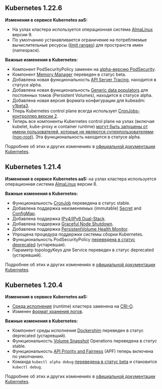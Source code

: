 ## Kubernetes 1.22.6 <a id="v1-22-6"></a>

**Изменения в сервисе Kubernetes aaS:**

-   На узлах кластера используется операционная система [AlmaLinux](https://wiki.almalinux.org) версии 9.
-   По умолчанию устанавливается ограничение на потребляемые вычислительные ресурсы ([limit ranges](https://kubernetes.io/docs/concepts/policy/limit-range/)) для пространств имен (namespace).

**Важные изменения в Kubernetes:**

-   Компонент PodSecurityPolicy заменен на [alpha-версию PodSecurity](https://github.com/kubernetes/enhancements/issues/2579).
-   Компонент [Memory Manager](https://github.com/kubernetes/enhancements/issues/1769) переведен в статус beta.
-   Добавлена новая функциональность [API Server Tracing](https://github.com/kubernetes/enhancements/issues/647), находится в статусе alpha.
-   Добавлена новая функциональность [Generic data populators](https://github.com/kubernetes/enhancements/issues/1495) для постоянных томов (Persistent Volumes), находится в статусе alpha.
-   Добавлена новая версия формата конфигурации для kubeadm: [v1beta3](https://github.com/kubernetes/enhancements/issues/970).
-   Тперь Kubernetes control plane всегда использует [CronJobs-контроллер версии 2](https://github.com/kubernetes/enhancements/issues/19).
-   Теперь все компоненты Kubernetes control plane на узлах (включая kubelet, kube-proxy и container runtime) [могут быть запущены от имени пользователей, которые не являются суперпользователями (non-root)](https://github.com/kubernetes/enhancements/issues/2033). Эта функциональность находится в статусе alpha.

Подробнее об этих и других изменениях в [официальной документации Kubernetes](https://kubernetes.io/blog/2021/08/04/kubernetes-1-22-release-announcement/).

## Kubernetes 1.21.4 <a id="v1-21-4"></a>

**Изменения в сервисе Kubernetes aaS:** на узлах кластера используется операционная система [AlmaLinux](https://wiki.almalinux.org) версии 8.

**Важные изменения в Kubernetes:**

-   Функциональность [CronJob](https://kubernetes.io/docs/concepts/workloads/controllers/cron-jobs/) переведена в статус stable.
-   Добавлена поддержка неизменяемых (immutable) [Secret](https://kubernetes.io/docs/concepts/configuration/secret/#secret-immutable) and [ConfigMap](https://kubernetes.io/docs/concepts/configuration/configmap/#configmap-immutable).
-   Добавлена поддержка [IPv4/IPv6 Dual-Stack](https://kubernetes.io/docs/concepts/services-networking/dual-stack/).
-   Добавлена поддержка [Graceful Node Shutdown](https://kubernetes.io/docs/concepts/architecture/nodes/#graceful-node-shutdown).
-   Добавлена поддержка [PersistentVolume Health Monitor](https://kubernetes.io/docs/concepts/storage/volume-health-monitoring).
-   Упрощена процедура поддержки системы сборки Kubernetes.
-   Функциональность PodSecurityPolicy [переведена в статус deprecated](https://kubernetes.io/blog/2021/04/06/podsecuritypolicy-deprecation-past-present-and-future) (устаревшая).
-   Параметр topologyKeys для Service переведен в статус deprecated (устаревший).

Подробнее об этих и других изменениях в [официальной документации Kubernetes](https://kubernetes.io/blog/2021/04/08/kubernetes-1-21-release-announcement/).

## Kubernetes 1.20.4 <a id="v1-20-4"></a>

**Изменения в сервисе Kubernetes aaS:**

-   [Среда исполнения](https://kubernetes.io/docs/setup/production-environment/container-runtimes/) (runtime) кластера заменена на [CRI-O](https://cri-o.io/).
-   Изменен [формат хранения логов](../../../../../additionals/cases/cases-logs/case-fluent-bit).

**Важные изменения в Kubernetes:**

-   Компонент среды исполнения [Dockershim](https://kubernetes.io/blog/2022/05/03/dockershim-historical-context/) переведен в статус deprecated (устаревший).
-   Функциональность [Volume Snapshot](https://kubernetes.io/docs/concepts/storage/volume-snapshots/) Operations переведена в статус stable.
-   Функциональность [API Priority and Fairness](https://kubernetes.io/docs/concepts/cluster-administration/flow-control/) (APF) теперь включена по умолчанию.
-   Команда `kubectl alpha debug` [переведена в статус beta](https://kubernetes.io/docs/tasks/debug/debug-application/debug-running-pod/) и становится `kubectl debug`.

Подробнее об этих и других изменениях в [официальной документации Kubernetes](https://kubernetes.io/blog/2020/12/08/kubernetes-1-20-release-announcement/).
